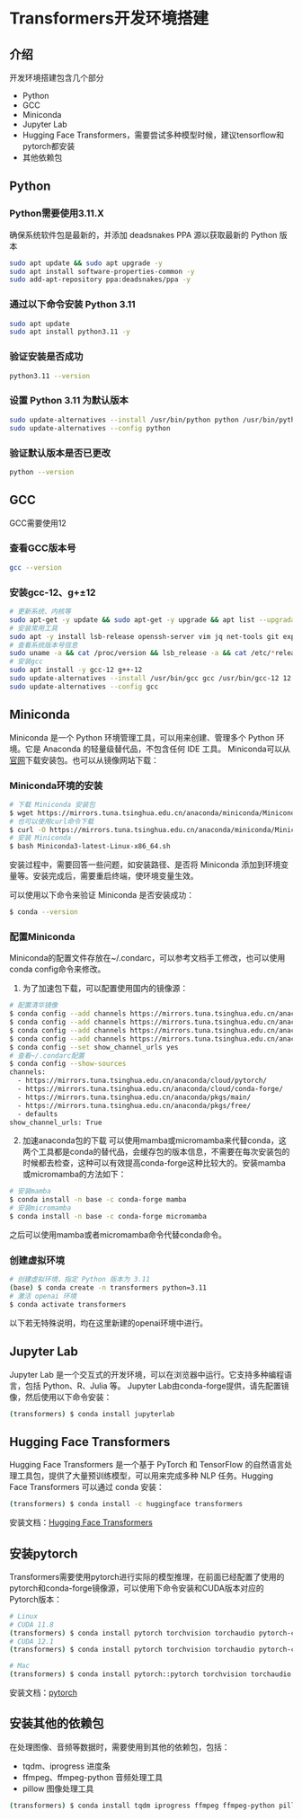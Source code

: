 # Transformers开发环境搭建
## 介绍
开发环境搭建包含几个部分
- Python
- GCC
- Miniconda
- Jupyter Lab
- Hugging Face Transformers，需要尝试多种模型时候，建议tensorflow和pytorch都安装
- 其他依赖包
## Python
### Python需要使用3.11.X
确保系统软件包是最新的，并添加 deadsnakes PPA 源以获取最新的 Python 版本
```bash
sudo apt update && sudo apt upgrade -y
sudo apt install software-properties-common -y
sudo add-apt-repository ppa:deadsnakes/ppa -y
```
### 通过以下命令安装 Python 3.11
```bash
sudo apt update
sudo apt install python3.11 -y
```
### 验证安装是否成功
```bash
python3.11 --version
```
### 设置 Python 3.11 为默认版本
```bash
sudo update-alternatives --install /usr/bin/python python /usr/bin/python3.11 1
sudo update-alternatives --config python
```
### 验证默认版本是否已更改
```bash
python --version
```
## GCC
GCC需要使用12
### 查看GCC版本号
```bash
gcc --version
```
### 安装gcc-12、g+±12
```bash
# 更新系统、内核等
sudo apt-get -y update && sudo apt-get -y upgrade && apt list --upgradable && sudo apt autoremove
# 安装常用工具
sudo apt -y install lsb-release openssh-server vim jq net-tools git expect dkms autoconf nmon ansible screen
# 查看系统版本号信息
sudo uname -a && cat /proc/version && lsb_release -a && cat /etc/*release
# 安装gcc
sudo apt install -y gcc-12 g++-12
sudo update-alternatives --install /usr/bin/gcc gcc /usr/bin/gcc-12 12 --slave /usr/bin/g++ g++ /usr/bin/g++-12 --slave /usr/bin/gcov gcov /usr/bin/gcov-12
sudo update-alternatives --config gcc
```
## Miniconda
Miniconda 是一个 Python 环境管理工具，可以用来创建、管理多个 Python 环境。它是 Anaconda 的轻量级替代品，不包含任何 IDE 工具。 Miniconda可以从[官网](https://docs.conda.io/en/latest/miniconda.html)下载安装包。也可以从镜像网站下载：

### Miniconda环境的安装
```bash
# 下载 Miniconda 安装包
$ wget https://mirrors.tuna.tsinghua.edu.cn/anaconda/miniconda/Miniconda3-latest-Linux-x86_64.sh
# 也可以使用curl命令下载
$ curl -O https://mirrors.tuna.tsinghua.edu.cn/anaconda/miniconda/Miniconda3-latest-Linux-x86_64.sh
# 安装 Miniconda
$ bash Miniconda3-latest-Linux-x86_64.sh
```

安装过程中，需要回答一些问题，如安装路径、是否将 Miniconda 添加到环境变量等。安装完成后，需要重启终端，使环境变量生效。

可以使用以下命令来验证 Miniconda 是否安装成功：

```bash
$ conda --version
```

### 配置Miniconda
Miniconda的配置文件存放在~/.condarc，可以参考文档手工修改，也可以使用conda config命令来修改。

1. 为了加速包下载，可以配置使用国内的镜像源：
```bash
# 配置清华镜像
$ conda config --add channels https://mirrors.tuna.tsinghua.edu.cn/anaconda/pkgs/free/
$ conda config --add channels https://mirrors.tuna.tsinghua.edu.cn/anaconda/pkgs/main/
$ conda config --add channels https://mirrors.tuna.tsinghua.edu.cn/anaconda/cloud/conda-forge/
$ conda config --add channels https://mirrors.tuna.tsinghua.edu.cn/anaconda/cloud/pytorch/
$ conda config --set show_channel_urls yes
# 查看~/.condarc配置
$ conda config --show-sources
channels:
  - https://mirrors.tuna.tsinghua.edu.cn/anaconda/cloud/pytorch/
  - https://mirrors.tuna.tsinghua.edu.cn/anaconda/cloud/conda-forge/
  - https://mirrors.tuna.tsinghua.edu.cn/anaconda/pkgs/main/
  - https://mirrors.tuna.tsinghua.edu.cn/anaconda/pkgs/free/
  - defaults
show_channel_urls: True
```
2. 加速anaconda包的下载
可以使用mamba或micromamba来代替conda，这两个工具都是conda的替代品，会缓存包的版本信息，不需要在每次安装包的时候都去检查，这种可以有效提高conda-forge这种比较大的。安装mamba或micromamba的方法如下：
```bash
# 安装mamba
$ conda install -n base -c conda-forge mamba
# 安装micromamba
$ conda install -n base -c conda-forge micromamba
```
之后可以使用mamba或者micromamba命令代替conda命令。

### 创建虚拟环境
```bash
# 创建虚拟环境，指定 Python 版本为 3.11
(base) $ conda create -n transformers python=3.11
# 激活 openai 环境
$ conda activate transformers
```
以下若无特殊说明，均在这里新建的openai环境中进行。

## Jupyter Lab
Jupyter Lab 是一个交互式的开发环境，可以在浏览器中运行。它支持多种编程语言，包括 Python、R、Julia 等。 Jupyter Lab由conda-forge提供，请先配置镜像，然后使用以下命令安装：
```bash
(transformers) $ conda install jupyterlab
```

## Hugging Face Transformers
Hugging Face Transformers 是一个基于 PyTorch 和 TensorFlow 的自然语言处理工具包，提供了大量预训练模型，可以用来完成多种 NLP 任务。Hugging Face Transformers 可以通过 conda 安装：

```bash
(transformers) $ conda install -c huggingface transformers
```

安装文档：[Hugging Face Transformers](https://huggingface.co/docs/transformers/installation#install-with-conda)


## 安装pytorch

Transformers需要使用pytorch进行实际的模型推理，在前面已经配置了使用的pytorch和conda-forge镜像源，可以使用下命令安装和CUDA版本对应的Pytorch版本：
```bash
# Linux
# CUDA 11.8
(transformers) $ conda install pytorch torchvision torchaudio pytorch-cuda=11.8 -c nvidia
# CUDA 12.1
(transformers) $ conda install pytorch torchvision torchaudio pytorch-cuda=12.1 -c nvidia

# Mac
(transformers) $ conda install pytorch::pytorch torchvision torchaudio
```

安装文档：[pytorch](https://pytorch.org/get-started/locally/)

## 安装其他的依赖包
在处理图像、音频等数据时，需要使用到其他的依赖包，包括：
- tqdm、iprogress 进度条
- ffmpeg、ffmpeg-python 音频处理工具
- pillow 图像处理工具

```bash
(transformers) $ conda install tqdm iprogress ffmpeg ffmpeg-python pillow
```
